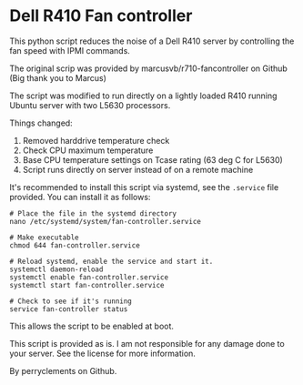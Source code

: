 # Dell R410 Fan controller

This python script reduces the noise of a Dell R410 server by controlling the fan speed with IPMI commands.

The original scrip was provided by marcusvb/r710-fancontroller on Github (Big thank you to Marcus)

The script was modified to run directly on a lightly loaded R410 running Ubuntu server with two L5630 processors.

Things changed:

1. Removed harddrive temperature check
2. Check CPU maximum temperature
3. Base CPU temperature settings on Tcase rating (63 deg C for L5630)
4. Script runs directly on server instead of on a remote machine

It's recommended to install this script via systemd, see the `.service` file provided. You can install it as follows:

```
# Place the file in the systemd directory
nano /etc/systemd/system/fan-controller.service

# Make executable
chmod 644 fan-controller.service

# Reload systemd, enable the service and start it.
systemctl daemon-reload
systemctl enable fan-controller.service
systemctl start fan-controller.service

# Check to see if it's running
service fan-controller status
```

This allows the script to be enabled at boot.

This script is provided as is. I am not responsible for any damage done to your server. See the license for more information.

By perryclements on Github.

